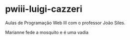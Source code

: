 # pwiii-luigi-cazzeri
Aulas de Programação Web III com o professor João Siles.

<p>Marianne fede a mosquito e é uma vadia<p>
